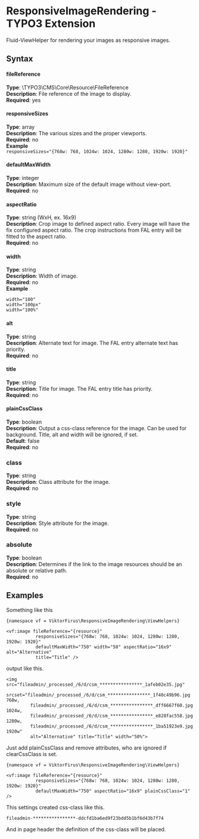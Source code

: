 # ResponsiveImageRendering - TYPO3 Extension

Fluid-ViewHelper for rendering your images as responsive images.

## Syntax

#### fileReference
**Type**: \TYPO3\CMS\Core\Resource\FileReference<br/>
**Description**: File reference of the image to display.<br/>
**Required**: yes

#### responsiveSizes
**Type**: array<br/>
**Description**: The various sizes and the proper viewports.<br/>
**Required**: no<br/>
**Example**<br/>
```responsiveSizes="{768w: 768, 1024w: 1024, 1280w: 1280, 1920w: 1920}"```

#### defaultMaxWidth
**Type**: integer<br/>
**Description**: Maximum size of the default image without view-port.<br/>
**Required**: no

#### aspectRatio
**Type**: string (WxH, ex. 16x9)<br/>
**Description**: Crop image to defined aspect ratio. Every image will have the fix configured aspect ratio. The crop instructions from FAL entry will be fitted to the aspect ratio.<br/>
**Required**: no

#### width
**Type**: string<br/>
**Description**: Width of image.<br/>
**Required**: no<br/>
**Example**
```
width="100"
width="100px"
width="100%"
```

#### alt
**Type**: string<br/>
**Description**: Alternate text for image. The FAL entry alternate text has priority.<br/>
**Required**: no

#### title
**Type**: string<br/>
**Description**: Title for image. The FAL entry title has priority.<br/>
**Required**: no

#### plainCssClass
**Type**: boolean<br/>
**Description**: Output a css-class reference for the image. Can be used for background. Title, alt and width will be ignored, if set.<br/>
**Default**: false<br/>
**Required**: no

### class
**Type**: string<br/>
**Description**: Class attribute for the image.<br/>
**Required**: no

### style
**Type**: string<br/>
**Description**: Style attribute for the image.<br/>
**Required**: no

### absolute
**Type**: boolean<br/>
**Description**: Determines if the link to the image resources should be an absolute or relative path.<br/>
**Required**: no

## Examples
Something like this

    {namespace vf = ViktorFirus\ResponsiveImageRendering\ViewHelpers}
    
    <vf:image fileReference="{resource}"
               responsiveSizes="{768w: 768, 1024w: 1024, 1280w: 1280, 1920w: 1920}"
               defaultMaxWidth="750" width="50" aspectRatio="16x9" alt="Alternative"
               title="Title" />

output like this.

    <img src="fileadmin/_processed_/6/d/csm_****************_1afeb02e35.jpg"
         srcset="fileadmin/_processed_/6/d/csm_****************_1f40c49b96.jpg 768w,
             fileadmin/_processed_/6/d/csm_****************_dff6667f60.jpg 1024w,
             fileadmin/_processed_/6/d/csm_****************_e828fac558.jpg 1280w,
             fileadmin/_processed_/6/d/csm_****************_1ba51923e9.jpg 1920w"
             alt="Alternative" title="Title" width="50%">

Just add plainCssClass and remove attributes, who are ignored if clearCssClass is set.

    {namespace vf = ViktorFirus\ResponsiveImageRendering\ViewHelpers}

    <vf:image fileReference="{resource}"
               responsiveSizes="{768w: 768, 1024w: 1024, 1280w: 1280, 1920w: 1920}"
               defaultMaxWidth="750" aspectRatio="16x9" plainCssClass="1" />

This settings created css-class like this.

    fileadmin-****************-ddcfd1ba6ed9f23bdd5b1bf6d43b7f74
    
And in page header the definition of the css-class will be placed.